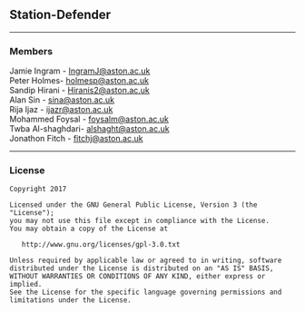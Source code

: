 ## Station-Defender

---
### Members

Jamie Ingram - IngramJ@aston.ac.uk  
Peter Holmes- holmesp@aston.ac.uk  
Sandip Hirani - Hiranis2@aston.ac.uk  
Alan Sin - sina@aston.ac.uk  
Rija Ijaz - ijazr@aston.ac.uk  
Mohammed Foysal - foysalm@aston.ac.uk  
Twba Al-shaghdari- alshaght@aston.ac.uk  
Jonathon Fitch - fitchj@aston.ac.uk  

---
### License

    Copyright 2017

    Licensed under the GNU General Public License, Version 3 (the "License");
    you may not use this file except in compliance with the License.
    You may obtain a copy of the License at

       http://www.gnu.org/licenses/gpl-3.0.txt

    Unless required by applicable law or agreed to in writing, software
    distributed under the License is distributed on an "AS IS" BASIS,
    WITHOUT WARRANTIES OR CONDITIONS OF ANY KIND, either express or implied.
    See the License for the specific language governing permissions and
    limitations under the License.